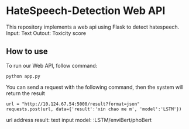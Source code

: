# HateSpeech-Detection Web API
This repository implements a web api using Flask to detect hatespeech.
Input: Text
Outout: Toxicity score
## How to use
To run our Web API, follow command:
```
python app.py
```
You can send a request with the following command, then the system will return the result 
```
url = "http://10.124.67.54:5000/result?format=json"
requests.post(url, data={'result':'xin chao me m', 'model':'LSTM'})
```
url address
result: text input
model: :LSTM/enviBert/phoBert
